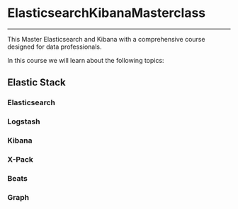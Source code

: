 # ElasticsearchKibanaMasterclass
------
This Master Elasticsearch and Kibana with a comprehensive course designed for data professionals.

In this course we will learn about the following topics:

## Elastic Stack
### Elasticsearch
### Logstash
### Kibana
### X-Pack
### Beats
### Graph
